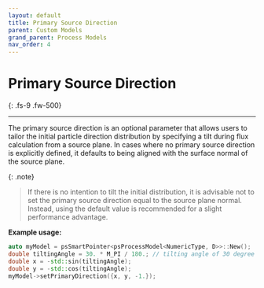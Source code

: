 ```yaml
---
layout: default
title: Primary Source Direction
parent: Custom Models
grand_parent: Process Models
nav_order: 4
---
```


# Primary Source Direction
{: .fs-9 .fw-500}

---

The primary source direction is an optional parameter that allows users to tailor the initial particle direction distribution by specifying a tilt during flux calculation from a source plane. In cases where no primary source direction is explicitly defined, it defaults to being aligned with the surface normal of the source plane.

{: .note}
> If there is no intention to tilt the initial distribution, it is advisable not to set the primary source direction equal to the source plane normal. Instead, using the default value is recommended for a slight performance advantage.

__Example usage:__

```c++
auto myModel = psSmartPointer<psProcessModel<NumericType, D>>::New();
double tiltingAngle = 30. * M_PI / 180.; // tilting angle of 30 degree
double x = -std::sin(tiltingAngle);
double y = -std::cos(tiltingAngle);
myModel->setPrimaryDirection({x, y, -1.});
```